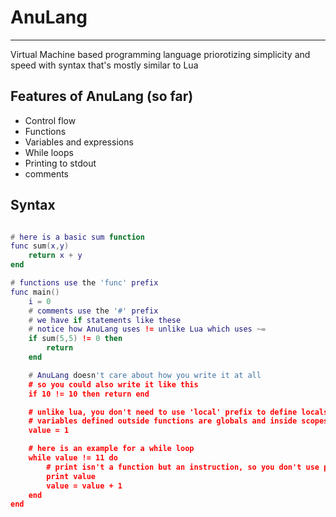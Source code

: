 # AnuLang
---

Virtual Machine based programming language priorotizing simplicity and speed
with syntax that's mostly similar to Lua

## Features of AnuLang (so far)

- Control flow
- Functions
- Variables and expressions
- While loops
- Printing to stdout
- comments

## Syntax

```lua

# here is a basic sum function
func sum(x,y)
    return x + y
end

# functions use the 'func' prefix
func main()
    i = 0
    # comments use the '#' prefix
    # we have if statements like these
    # notice how AnuLang uses != unlike Lua which uses ~=
    if sum(5,5) != 0 then
        return
    end

    # AnuLang doesn't care about how you write it at all
    # so you could also write it like this
    if 10 != 10 then return end

    # unlike lua, you don't need to use 'local' prefix to define locals
    # variables defined outside functions are globals and inside scopes are locals
    value = 1

    # here is an example for a while loop
    while value != 11 do
        # print isn't a function but an instruction, so you don't use parenthesis
        print value
        value = value + 1
    end
end
```